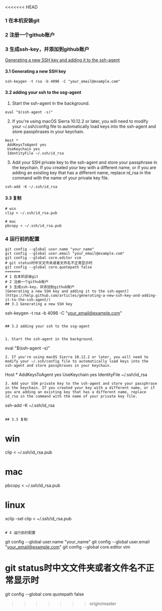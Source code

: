 <<<<<<< HEAD
### 1 在本机安装git
### 2 注册一个github账户
### 3 生成ssh-key，并添加到github账户
[Generating a new SSH key and adding it to the ssh-agent](https://help.github.com/articles/generating-a-new-ssh-key-and-adding-it-to-the-ssh-agent/)
#### 3.1 Generating a new SSH key
```
ssh-keygen -t rsa -b 4096 -C "your_email@example.com"
```

#### 3.2 adding your ssh to the ssg-agent


1. Start the ssh-agent in the background.
```
eval "$(ssh-agent -s)"
```
2. If you're using macOS Sierra 10.12.2 or later, you will need to modify your ~/.ssh/config file to automatically load keys into the ssh-agent and store passphrases in your keychain.
```
Host *
 AddKeysToAgent yes
 UseKeychain yes
 IdentityFile ~/.ssh/id_rsa
```
3. Add your SSH private key to the ssh-agent and store your passphrase in the keychain. If you created your key with a different name, or if you are adding an existing key that has a different name, replace id_rsa in the command with the name of your private key file.
```
ssh-add -K ~/.ssh/id_rsa
```

#### 3.3 复制

```
# win
clip < ~/.ssh/id_rsa.pub

# mac
pbcopy < ~/.ssh/id_rsa.pub
```

### 4 运行前的配置
```
git config --global user.name "your_name"
git config --global user.email "your_email@example.com"
git config --global core.editor vim
# git status时中文文件夹或者文件名不正常显示时
git config --global core.quotepath false
=======
# 1 在本机安装git
# 2 注册一个github账户
# 3 生成ssh-key，并添加到github账户
[Generating a new SSH key and adding it to the ssh-agent](https://help.github.com/articles/generating-a-new-ssh-key-and-adding-it-to-the-ssh-agent/)
## 3.1 Generating a new SSH key
```
ssh-keygen -t rsa -b 4096 -C "your_email@example.com"
```

## 3.2 adding your ssh to the ssg-agent


1. Start the ssh-agent in the background.
```
eval "$(ssh-agent -s)"
```
2. If you're using macOS Sierra 10.12.2 or later, you will need to modify your ~/.ssh/config file to automatically load keys into the ssh-agent and store passphrases in your keychain.
```
Host *
 AddKeysToAgent yes
 UseKeychain yes
 IdentityFile ~/.ssh/id_rsa
```
3. Add your SSH private key to the ssh-agent and store your passphrase in the keychain. If you created your key with a different name, or if you are adding an existing key that has a different name, replace id_rsa in the command with the name of your private key file.
```
ssh-add -K ~/.ssh/id_rsa
```

## 3.3 复制

```
# win
clip < ~/.ssh/id_rsa.pub

# mac
pbcopy < ~/.ssh/id_rsa.pub

# linux
xclip -sel clip < ~/.ssh/id_rsa.pub
```

# 4 运行前的配置
```
git config --global user.name "your_name"
git config --global user.email "your_email@example.com"
git config --global core.editor vim
# git status时中文文件夹或者文件名不正常显示时
git config --global core.quotepath false
>>>>>>> origin/master
```